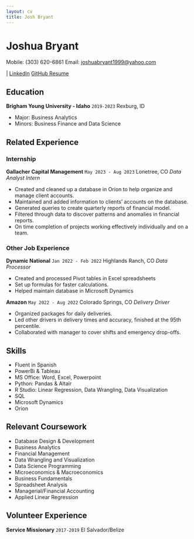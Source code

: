 ```yaml
---
layout: cv
title: Josh Bryant
---
```

# Joshua Bryant
Mobile: (303) 620-6861
Email: joshuabryant1999@yahoo.com

<div id="webaddress">
| <a href="https://www.linkedin.com/in/josh-bryant-49088b145/">LinkedIn</a>
  <a href="[https://www.linkedin.com/in/josh-bryant-49088b145/](https://github.com/JDBryant1/Bryant-Resume/edit/master/docs/index.md)">GitHub Resume</a>
</div>

<!-- https://www.monique.tech/the-art-of-markdown -->

## Education


__Brigham Young University - Idaho__ `2019-2023`        Rexburg, ID

- Major: Business Analytics
- Minors: Business Finance and Data Science

## Related Experience

### Internship


__Gallacher Capital Management__ `May 2023 - Aug 2023` Lonetree, CO
_Data Analyst Intern_
- Created and cleaned up a database in Orion to help organize and manage client accounts.
- Maintained and added information to clients’ accounts on the database.
- Generated queries to create quarterly reports of financial model.
- Filtered through data to discover patterns and anomalies in financial reports.
- On time completion of projects working effectively individually and on a team.

### Other Job Experience


__Dynamic National__ `Jan 2022 - Feb 2022` Highlands Ranch, CO
_Data Processor_
- Created and processed Pivot tables in Excel spreadsheets
- Set up formulas for faster calculations.
- Helped maintain database in Microsoft Dynamics


__Amazon__ `May 2022 - Aug 2022` Colorado Springs, CO
_Delivery Driver_
- Organized packages for daily deliveries.
- Led other drivers in delivery times and accuracy, finished at the 95th percentile.
- Collaborated with manager to cover shifts and emergency drop-offs.

## Skills
- Fluent in Spanish
- PowerBi & Tableau
- MS Office: Word, Excel, Powerpoint
- Python: Pandas & Altair
- R Studio: Linear Regression, Data Wrangling, Data Visualization
- SQL
- Microsoft Dynamics
- Orion

## Relevant Coursework

- Database Design & Development
- Business Analytics
- Financial Management
- Data Wrangling and Visualization
- Data Science Programming
- Microeconomics & Macroeconomics
- Business Fundamentals
- Spreadsheet Analysis
- Managerial/Financial Accounting
- Applied Linear Regression

## Volunteer Experience
__Service Missionary__ `2017-2019` El Salvador/Belize



<!-- ### Footer

Last updated: May 2013 -->


